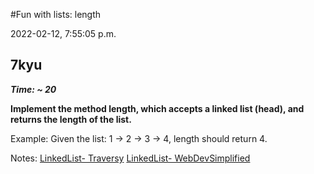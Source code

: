 #Fun with lists: length

2022-02-12, 7:55:05 p.m.

## 7kyu

**_Time: ~ 20_**

**Implement the method length, which accepts a linked list (head), and returns the length of the list.**

Example: Given the list: 1 -> 2 -> 3 -> 4, length should return 4.

Notes:
[LinkedList- Traversy](https://www.youtube.com/watch?v=ZBdE8DElQQU&t=957s&ab_channel=TraversyMedia)
[LinkedList- WebDevSimplified](https://www.youtube.com/watch?v=gJjPWA8wpQg&ab_channel=WebDevSimplified)
